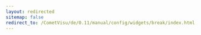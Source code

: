 ```yaml
---
layout: redirected
sitemap: false
redirect_to: /CometVisu/de/0.11/manual/config/widgets/break/index.html
---
```


